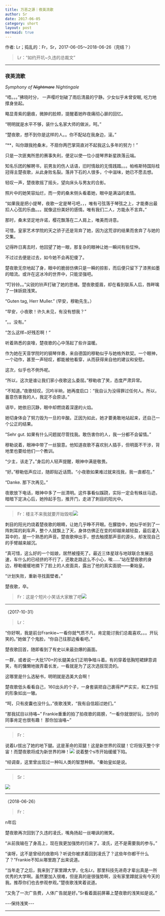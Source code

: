 ```yaml
---
title: 万恶之源｜夜英流歌
author: Sr
date: 2017-06-05
category: short
layout: post
mermaid: true
---
```

作者: Lr；捣乱的：Fr，Sr，2017-06-05～2018-06-26（完结？）

>Lr：“如约开坑~久违的总裁文”

---

### 夜英流歌  

_Symphony of ~~Nightmare~~ Nightingale_


“唔。。。”拂晓时分， 一声嘤咛划破了雨后清晨的宁静。少女似乎未曾安眠, 吃力地撑身坐起。  

略显青紫的磨痕，微肿的脸颊，提醒着她昨夜痛彻心扉的回忆。  

“明明就是水平不够，装什么名家大师的做派，呵。”  

“楚夜歌，想不到你是这样的人。。你不配站在我身边，滚。”  

“$**$，叫你跟我抢桑末，不扇你两巴掌简直对不起我这么多年的努力！”  

只是一次匪夷所思的赛事失利，便足以使一位小提琴界新星跌落云端。  

知名乐团的解聘书，前男友的伤人话语，旧时情敌的无情践踏。。。帕格斯特国际桂冠得主楚夜歌，从此身败名裂。落井下石的人很多，个中滋味，她已不愿去想。  

轻叹一声，楚夜歌摇了摇头，望向床头与男友的合影。  

照片中的她笑容灿烂，而一旁的桑末侧头看着她，眼中是满溢的柔情。  

“如果我是把小提琴，夜歌一定是琴弓吧，，，唯有弓弦落于琴弦之上，才能奏出最扣人心弦的乐曲。。。就像这份美好的感情。唯有我们二人，方能永不言弃。”  

那时，桑末坚定地许诺，樱花飘落在二人肩上，唯美而诗意。  

可惜，皇家艺术学院的天之骄子还是背弃了她，因为这荒谬的结果而舍弃了与她的交集。  

记得昨日离去时，他回望了她一眼，那复杂的眼神让她一瞬间有些怔忡。  

不过过去便是过去，如今她不会再犯傻了。  

楚夜歌无奈地起了身，眼中的脆弱仿佛只是一瞬的掠影，而后便只留下了漆黑如墨的暗流。或许在这冰冷的世界中，只能坚强吧。  

“叮铃铃。。”尖锐的铃声打破了她的思绪。楚夜歌蹙眉，却在看到联系人后，唇畔噙了一抹妖娆浅笑。  

“Guten tag, Herr Muller.” (早安，穆勒先生。）  

“早安，小夜歌！许久未见，有没有想我？”  

“。。没有。”  

“怎么这样~好残忍啊！“  

听着熟悉的哀嚎，楚夜歌的心中荡起了些许温暖。  

作为她在天音学院时的钢琴伴奏，来自德国的穆勒似乎与她格外默契。一个眼神，一个动作，甚至一声轻叹，都能被他看穿，从而获得来自他的建议和安慰。  

这次，似乎也不例外呢。  

“所以，这次是谁让我们家小夜歌这么委屈。”穆勒收了笑，态度严肃异常。  

“不知道。”夜歌轻叹。沉吟半晌，她再度启口：“我自认为没得罪过任何人。所以，蓄意伤害我的人，我定不会原谅。”  

语毕，她依旧沉静，眼中却燃烧着深邃的火焰。  

她切身体会了努力毁为一旦的辛酸。正因为如此，她才要勇敢地站起来，还自己一个公正的结果。  

“Sehr gut. 如果有什么问题就尽管找我。敢伤害你的人，我一分都不会留情。”  

穆勒说着，眼神中带了一丝狠意。他知道夜歌不喜欢别人插手，但明面不干涉，背地里也要给他们一个教训。

“少主，该走了。”身后的人轻声提醒，眼神中满是敬畏。  

“好。”穆勒低声应过，随即贴近话筒。“小夜歌如果难过就来找我，我一直都在。”  

“Danke. 那下次再见。”  

夜歌放下电话，眼神中多了一丝清明。这件事看似蹊跷，实际一定会有蛛丝马迹。暗暗下定决心后，她拎起手包，推开门，走进了刺目的阳光中。

---

>Fr：楼主不来我就要开始毁啦![](http://tb2.bdstatic.com/tb/editor/images/face/i_f25.png?t=20140803)

刺目的阳光灼烧着楚夜歌的眼睛，让她几乎睁不开眼。在朦胧中，她似乎听到了一阵刺耳的刹车声，整个人就飘上了天，身体仿佛正在变的却越来越轻盈，最后灌入耳中的，是一个熟悉的声音。楚夜歌伸出手，想去触摸那声音的源头，却发现自己的手臂越来越沉。  

“真可惜，这么好的一个姑娘，居然被撞死了。最近三体星球与地球联合发展迅速，车什么的已经挤的不行了，还敢走路这么不小心，唉……”站在楚夜歌的身边，穆勒缓缓地摘下了脸上的人皮面具，露出了他的真实面貌——秦始皇。  

“计划失败，重新寻找面壁者。”

楚夜歌，卒。

>Fr：这是个短片小笑话大家散了吧![](http://tb2.bdstatic.com/tb/editor/images/face/i_f25.png?t=20140803)

---
（2017-10-31）

> Lr：

“你好啊，我是前台Frankie~一看你就气质不凡，肯定能讨我们总裁喜欢。。。开玩笑的。”她做了个鬼脸，“你自己往那边看看吧。”  

楚夜歌回首，随即看到了有史以来最劲爆的画面。  

一群，或者说一大批170+的长腿美女们正明争暗斗着。有的穿着低胸短裙肆意调笑，有的慵懒地拨弄着长发，一看就是为了这次选拔现烫的。  

这哪里是什么选秘书，明明就是选美大会啊！  

楚夜歌低头看看自己，160出头的个子，一身套装把自己裹得严严实实，和工作狂的形象如出一辙。  

“呵，只有皮囊也没什么，”夜歌浅笑，“我有自信超过她们。”  

“那我拭目以待咯~” Frankie重重的拍了拍夜歌的肩膀，“一看你就很好玩，当你的同事肯定也很有趣！ 那你加油咯~”

---
>Fr：

说着Lr拔出了她的地下腿。这是革命的双腿！这是新世界的双腿！它将毁灭整个宇宙！而楚夜歌将成为新世界的神！![](http://tb2.bdstatic.com/tb/editor/images/face/i_f25.png?t=20140803)
说着整个s市开始缓缓下陷。  

“经调查，这里曾出现过一种叫人类的智慧种群。"秦始皇如是说。

---
>Sr：

![](http://imgsrc.baidu.com/forum/w%3D580/sign=2b95681cd6c451daf6f60ce386fc52a5/a2802050352ac65c20789631f0f2b21193138a7f.jpg)

---
（2018-06-26）
>Fr：

n年后  

楚夜歌再次回到了久违的凌氏，嘴角扬起一丝嘲讽的微笑。  

“从前我输在了身高上，现在我更加强势的归来了。凌氏，还不是需要我的参与。”  

“诶呀，这不是曾经的夜歌吗？听说你被求着回到凌氏了？这些年你都干什么了？”Frankie不知从哪里跑了出来说道。  

“当年走了之后，我来到了家里蹲大学，化名Lr。那里科技先进奇才辈出真是一所优秀的大学啊。虽然要加入很难，但是真的是很强势啊，没有家里蹲就没有今天的我。推荐你们也去参观参观。”楚夜歌浅笑着说道。  

“又免了一次广告费，人体广告就是好。”Sr看着面前屏幕上楚夜歌的浅笑如是说。”

---保持浅笑---

---
